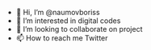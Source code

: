- 👋 Hi, I’m @naumovboriss
- 👀 I’m interested in digital codes
- 💞️ I’m looking to collaborate on project
- 📫 How to reach me Twitter

<!---
naumovboriss/naumovboriss is a ✨ special ✨ repository because its `README.md` (this file) appears on your GitHub profile.
You can click the Preview link to take a look at your changes.
--->
